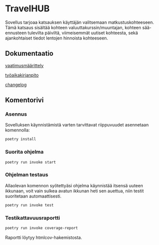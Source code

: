 # TravelHUB
Sovellus tarjoaa katsauksen käyttäjän valitsemaan matkustuskohteeseen. Tämä katsaus sisältää kohteen valuuttakurssin/muuntajan, kohteen sää-ennusteen tulevilta päiviltä, viimeisemmät uutiset kohteesta, sekä ajankohtaiset tiedot lentojen hinnoista kohteeseen.

## Dokumentaatio

[vaatimusmäärittely](https://github.com/kodtld/ot-harjoitustyo/blob/master/dokumentaatio/vaatimusmaarittely.md)

[työaikakirjanpito](https://github.com/kodtld/ot-harjoitustyo/blob/master/dokumentaatio/tyoaikakirjanpito.md)

[changelog](https://github.com/kodtld/ot-harjoitustyo/blob/master/dokumentaatio/changelog.md)

## Komentorivi

### Asennus

 Sovelluksen käynnistämistä varten tarvittavat riippuvuudet asennetaan komennolla:

```bash
poetry install
```

### Suorita ohjelma

```bash
poetry run invoke start
```
### Ohjelman testaus

Allaolevan komennon syötettyäsi ohjelma käynnistää itsensä uuteen ikkunaan, voit vain sulkea avatun ikkunan heti sen auettua, niin testit suoritetaan automaattisesti.

```bash
poetry run invoke test
```
### Testikattavuusraportti

```bash
poetry run invoke coverage-report
```
Raportti löytyy htmlcov-hakemistosta.
